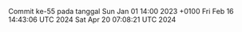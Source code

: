 Commit ke-55 pada tanggal Sun Jan 01 14:00 2023 +0100
Fri Feb 16 14:43:06 UTC 2024
Sat Apr 20 07:08:21 UTC 2024
